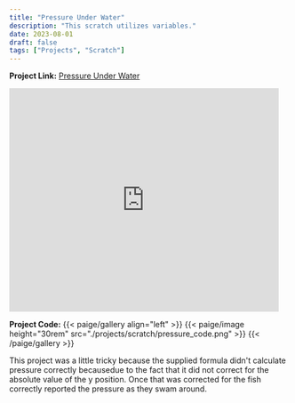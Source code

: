 ```yaml
---
title: "Pressure Under Water"
description: "This scratch utilizes variables."
date: 2023-08-01
draft: false
tags: ["Projects", "Scratch"]
---
```

**Project Link:** [Pressure Under Water](https://scratch.mit.edu/projects/873239306)
<p><iframe src="https://scratch.mit.edu/projects/873239306/embed" allowtransparency="true" width="485" height="402" frameborder="0" scrolling="no" allowfullscreen text-align: center></iframe></p>

**Project Code:**
{{< paige/gallery align="left" >}}
{{< paige/image height="30rem" src="./projects/scratch/pressure_code.png" >}}
{{< /paige/gallery >}}

This project was a little tricky because the supplied formula didn't calculate pressure correctly becausedue to the fact that it did not correct for the absolute value of the y position.  Once that was corrected for the fish correctly reported the pressure as they swam around.